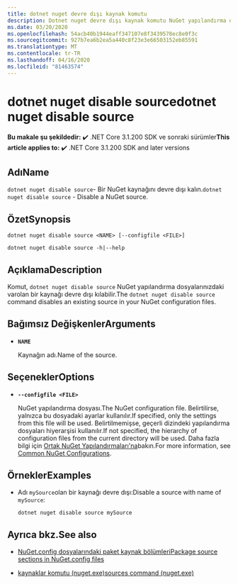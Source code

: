 ```yaml
---
title: dotnet nuget devre dışı kaynak komutu
description: Dotnet nuget devre dışı kaynak komutu NuGet yapılandırma dosyalarınızdaki varolan bir kaynağı devre dışı kılabilir.
ms.date: 03/20/2020
ms.openlocfilehash: 54acb40b1944eaff347107e8f3439578ec8e0f3c
ms.sourcegitcommit: 927b7ea6b2ea5a440c8f23e3e66503152eb85591
ms.translationtype: MT
ms.contentlocale: tr-TR
ms.lasthandoff: 04/16/2020
ms.locfileid: "81463574"
---
```

# <a name="dotnet-nuget-disable-source"></a><span data-ttu-id="05e4c-103">dotnet nuget disable source</span><span class="sxs-lookup"><span data-stu-id="05e4c-103">dotnet nuget disable source</span></span>

<span data-ttu-id="05e4c-104">**Bu makale şu şekildedir:** ✔️ .NET Core 3.1.200 SDK ve sonraki sürümler</span><span class="sxs-lookup"><span data-stu-id="05e4c-104">**This article applies to:** ✔️ .NET Core 3.1.200 SDK and later versions</span></span>

## <a name="name"></a><span data-ttu-id="05e4c-105">Adı</span><span class="sxs-lookup"><span data-stu-id="05e4c-105">Name</span></span>

<span data-ttu-id="05e4c-106">`dotnet nuget disable source`- Bir NuGet kaynağını devre dışı kalın.</span><span class="sxs-lookup"><span data-stu-id="05e4c-106">`dotnet nuget disable source` - Disable a NuGet source.</span></span>

## <a name="synopsis"></a><span data-ttu-id="05e4c-107">Özet</span><span class="sxs-lookup"><span data-stu-id="05e4c-107">Synopsis</span></span>

```dotnetcli
dotnet nuget disable source <NAME> [--configfile <FILE>]

dotnet nuget disable source -h|--help
```

## <a name="description"></a><span data-ttu-id="05e4c-108">Açıklama</span><span class="sxs-lookup"><span data-stu-id="05e4c-108">Description</span></span>

<span data-ttu-id="05e4c-109">Komut, `dotnet nuget disable source` NuGet yapılandırma dosyalarınızdaki varolan bir kaynağı devre dışı kılabilir.</span><span class="sxs-lookup"><span data-stu-id="05e4c-109">The `dotnet nuget disable source` command disables an existing source in your NuGet configuration files.</span></span>

## <a name="arguments"></a><span data-ttu-id="05e4c-110">Bağımsız Değişkenler</span><span class="sxs-lookup"><span data-stu-id="05e4c-110">Arguments</span></span>

- **`NAME`**

  <span data-ttu-id="05e4c-111">Kaynağın adı.</span><span class="sxs-lookup"><span data-stu-id="05e4c-111">Name of the source.</span></span>

## <a name="options"></a><span data-ttu-id="05e4c-112">Seçenekler</span><span class="sxs-lookup"><span data-stu-id="05e4c-112">Options</span></span>

- **`--configfile <FILE>`**

  <span data-ttu-id="05e4c-113">NuGet yapılandırma dosyası.</span><span class="sxs-lookup"><span data-stu-id="05e4c-113">The NuGet configuration file.</span></span> <span data-ttu-id="05e4c-114">Belirtilirse, yalnızca bu dosyadaki ayarlar kullanılır.</span><span class="sxs-lookup"><span data-stu-id="05e4c-114">If specified, only the settings from this file will be used.</span></span> <span data-ttu-id="05e4c-115">Belirtilmemişse, geçerli dizindeki yapılandırma dosyaları hiyerarşisi kullanılır.</span><span class="sxs-lookup"><span data-stu-id="05e4c-115">If not specified, the hierarchy of configuration files from the current directory will be used.</span></span> <span data-ttu-id="05e4c-116">Daha fazla bilgi için [Ortak NuGet Yapılandırmaları'na](https://docs.microsoft.com/nuget/consume-packages/configuring-nuget-behavior)bakın.</span><span class="sxs-lookup"><span data-stu-id="05e4c-116">For more information, see [Common NuGet Configurations](https://docs.microsoft.com/nuget/consume-packages/configuring-nuget-behavior).</span></span>

## <a name="examples"></a><span data-ttu-id="05e4c-117">Örnekler</span><span class="sxs-lookup"><span data-stu-id="05e4c-117">Examples</span></span>

- <span data-ttu-id="05e4c-118">Adı `mySource`olan bir kaynağı devre dışı:</span><span class="sxs-lookup"><span data-stu-id="05e4c-118">Disable a source with name of `mySource`:</span></span>

  ```dotnetcli
  dotnet nuget disable source mySource
  ```

## <a name="see-also"></a><span data-ttu-id="05e4c-119">Ayrıca bkz.</span><span class="sxs-lookup"><span data-stu-id="05e4c-119">See also</span></span>

- [<span data-ttu-id="05e4c-120">NuGet.config dosyalarındaki paket kaynak bölümleri</span><span class="sxs-lookup"><span data-stu-id="05e4c-120">Package source sections in NuGet.config files</span></span>](/nuget/reference/nuget-config-file#package-source-sections)

- [<span data-ttu-id="05e4c-121">kaynaklar komutu (nuget.exe)</span><span class="sxs-lookup"><span data-stu-id="05e4c-121">sources command (nuget.exe)</span></span>](/nuget/reference/cli-reference/cli-ref-sources)
